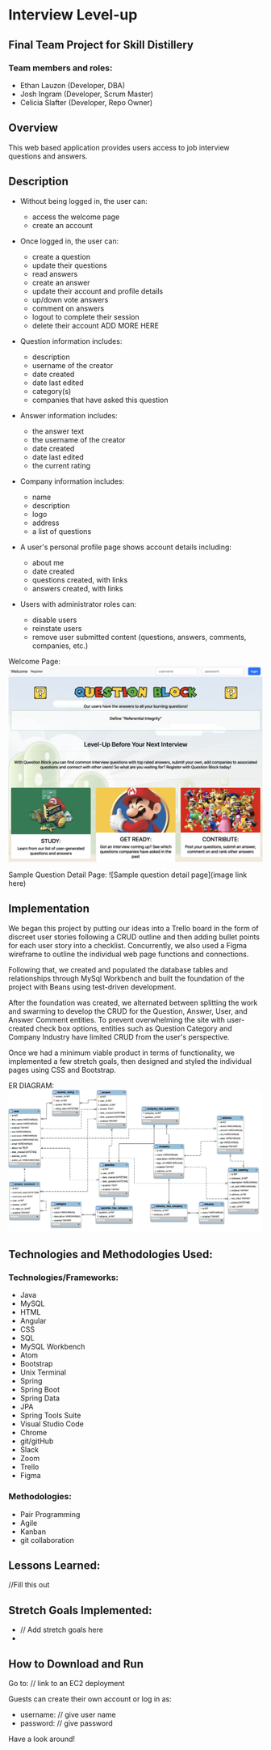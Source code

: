 # Interview Level-up

## Final Team Project for Skill Distillery

### Team members and roles:

* Ethan Lauzon (Developer, DBA)
* Josh Ingram (Developer, Scrum Master)
* Celicia Slafter (Developer, Repo Owner)

## Overview
This web based application provides users access to job interview questions and answers.   

## Description  
  * Without being logged in, the user can:
      * access the welcome page
      * create an account

  * Once logged in, the user can:
      * create a question
      * update their questions
      * read answers
      * create an answer
      * update their account and profile details
      * up/down vote answers
      * comment on answers
      * logout to complete their session
      * delete their account
      ADD MORE HERE


  * Question information includes:
      * description
      * username of the creator
      * date created
      * date last edited
      * category(s)
      * companies that have asked this question

  * Answer information includes:
      * the answer text
      * the username of the creator
      * date created
      * date last edited
      * the current rating

  * Company information includes:
      * name
      * description
      * logo
      * address
      * a list of questions


  * A user's personal profile page shows account details including:
      * about me
      * date created
      * questions created, with links
      * answers created, with links

  * Users with administrator roles can:
      * disable users
      * reinstate users
      * remove user submitted content (questions, answers, comments, companies, etc.)

Welcome Page:
![Welcome page](https://github.com/clslafter/FinalProject/blob/main/Welcome%20page%20screen%20shot.png)

Sample Question Detail Page:
![Sample question detail page](image link here)

## Implementation

We began this project by putting our ideas into a Trello board in the form of discreet user stories following a CRUD outline and then adding bullet points for each user story into a checklist. Concurrently, we also used a Figma wireframe to outline the individual web page functions and connections.

Following that, we created and populated the database tables and relationships through MySql Workbench and built the foundation of the project with Beans using test-driven development.

After the foundation was created, we alternated between splitting the work and swarming to develop the CRUD for the Question, Answer, User, and Answer Comment entities.  To prevent overwhelming the site with user-created check box options, entities such as Question Category and Company Industry have limited CRUD from the user's perspective.  

Once we had a minimum viable product in terms of functionality, we implemented a few stretch goals, then designed and styled the individual pages using CSS and Bootstrap.

ER DIAGRAM:
![Photo of ER diagram](https://github.com/clslafter/FinalProject/blob/main/DB/interviewquestion.png)

## Technologies and Methodologies Used:
### Technologies/Frameworks:
  * Java
  * MySQL
  * HTML
  * Angular
  * CSS
  * SQL
  * MySQL Workbench
  * Atom
  * Bootstrap
  * Unix Terminal
  * Spring
  * Spring Boot
  * Spring Data
  * JPA
  * Spring Tools Suite
  * Visual Studio Code
  * Chrome
  * git/gitHub
  * Slack
  * Zoom  
  * Trello
  * Figma

### Methodologies:
  * Pair Programming
  * Agile
  * Kanban
  * git collaboration

## Lessons Learned:

//Fill this out

## Stretch Goals Implemented:
  * // Add stretch goals here
  *

## How to Download and Run
Go to:
// link to an EC2 deployment

Guests can create their own account or log in as:
* username: // give user name
* password: // give password

Have a look around!
